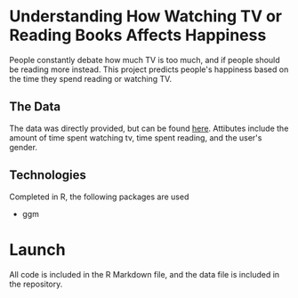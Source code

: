 
# Understanding How Watching TV or Reading Books Affects Happiness 

People constantly debate how much TV is too much, and if people should be reading more instead. This project predicts people's happiness based on the time they spend reading or watching TV.  

## The Data

The data was directly provided, but can be found [here](https://github.com/jckett/Happiness_Indicator/blob/master/survey.csv). Attibutes include the amount of time spent watching tv, time spent reading, and the user's gender.

## Technologies

Completed in R, the following packages are used
 - ggm
 
# Launch

All code is included in the R Markdown file, and the data file is included in the repository. 
